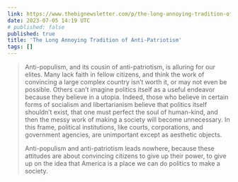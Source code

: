 ```yaml
---
link: https://www.thebignewsletter.com/p/the-long-annoying-tradition-of-anti
date: 2023-07-05 14:19 UTC
# published: false
published: true
title: 'The Long Annoying Tradition of Anti-Patriotism'
tags: []
---
```


> Anti-populism, and its cousin of anti-patriotism, is alluring for our elites. Many lack faith in fellow citizens, and think the work of convincing a large complex country isn’t worth it, or may not even be possible. Others can’t imagine politics itself as a useful endeavor because they believe in a utopia. Indeed, those who believe in certain forms of socialism and libertarianism believe that politics itself shouldn’t exist, that one must perfect the soul of human-kind, and then the messy work of making a society will become unnecessary. In this frame, political institutions, like courts, corporations, and government agencies, are unimportant except as aesthetic objects.
>
> Anti-populism and anti-patriotism leads nowhere, because these attitudes are about convincing citizens to give up their power, to give up on the idea that America is a place we can do politics to make a society.
